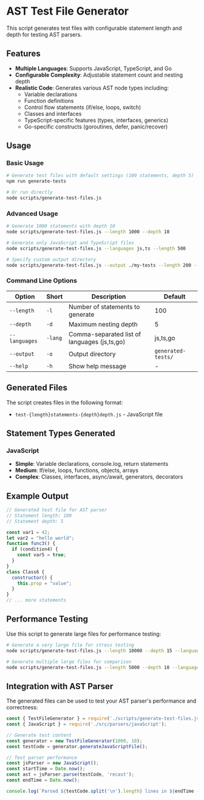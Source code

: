 # AST Test File Generator

This script generates test files with configurable statement length and depth for testing AST parsers.

## Features

- **Multiple Languages**: Supports JavaScript, TypeScript, and Go
- **Configurable Complexity**: Adjustable statement count and nesting depth
- **Realistic Code**: Generates various AST node types including:
  - Variable declarations
  - Function definitions
  - Control flow statements (if/else, loops, switch)
  - Classes and interfaces
  - TypeScript-specific features (types, interfaces, generics)
  - Go-specific constructs (goroutines, defer, panic/recover)

## Usage

### Basic Usage

```bash
# Generate test files with default settings (100 statements, depth 5)
npm run generate-tests

# Or run directly
node scripts/generate-test-files.js
```

### Advanced Usage

```bash
# Generate 1000 statements with depth 10
node scripts/generate-test-files.js --length 1000 --depth 10

# Generate only JavaScript and TypeScript files
node scripts/generate-test-files.js --languages js,ts --length 500

# Specify custom output directory
node scripts/generate-test-files.js --output ./my-tests --length 200 --depth 3
```

### Command Line Options

| Option | Short | Description | Default |
|--------|-------|-------------|---------|
| `--length` | `-l` | Number of statements to generate | 100 |
| `--depth` | `-d` | Maximum nesting depth | 5 |
| `--languages` | `-lang` | Comma-separated list of languages (js,ts,go) | js,ts,go |
| `--output` | `-o` | Output directory | `generated-tests/` |
| `--help` | `-h` | Show help message | - |

## Generated Files

The script creates files in the following format:
- `test-{length}statements-{depth}depth.js` - JavaScript file

## Statement Types Generated

### JavaScript
- **Simple**: Variable declarations, console.log, return statements
- **Medium**: If/else, loops, functions, objects, arrays
- **Complex**: Classes, interfaces, async/await, generators, decorators


## Example Output

```javascript
// Generated test file for AST parser
// Statement length: 100
// Statement depth: 5

const var1 = 42;
let var2 = "hello world";
function func3() { 
  if (condition4) { 
    const var5 = true; 
  } 
}
class Class6 { 
  constructor() { 
    this.prop = "value"; 
  } 
}
// ... more statements
```

## Performance Testing

Use this script to generate large files for performance testing:

```bash
# Generate a very large file for stress testing
node scripts/generate-test-files.js --length 10000 --depth 15 --languages js

# Generate multiple large files for comparison
node scripts/generate-test-files.js --length 5000 --depth 10 --languages js,ts,go
```

## Integration with AST Parser

The generated files can be used to test your AST parser's performance and correctness:

```javascript
const { TestFileGenerator } = require('./scripts/generate-test-files.js');
const { JavaScript } = require('./src/parsers/javaScript');

// Generate test content
const generator = new TestFileGenerator(1000, 10);
const testCode = generator.generateJavaScriptFile();

// Test parser performance
const jsParser = new JavaScript();
const startTime = Date.now();
const ast = jsParser.parse(testCode, 'recast');
const endTime = Date.now();

console.log(`Parsed ${testCode.split('\n').length} lines in ${endTime - startTime}ms`);
``` 